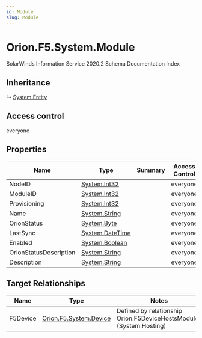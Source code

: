 ```yaml
---
id: Module
slug: Module
---
```


# Orion.F5.System.Module

SolarWinds Information Service 2020.2 Schema Documentation Index

## Inheritance

↳ [System.Entity](./../System/Entity)

## Access control

everyone

## Properties

| Name | Type | Summary | Access Control |
| ------ | ------ | ------ | ------ |
| NodeID | [System.Int32](https://docs.microsoft.com/en-us/dotnet/api/system.int32) |  | everyone |
| ModuleID | [System.Int32](https://docs.microsoft.com/en-us/dotnet/api/system.int32) |  | everyone |
| Provisioning | [System.Int32](https://docs.microsoft.com/en-us/dotnet/api/system.int32) |  | everyone |
| Name | [System.String](https://docs.microsoft.com/en-us/dotnet/api/system.string) |  | everyone |
| OrionStatus | [System.Byte](https://docs.microsoft.com/en-us/dotnet/api/system.byte) |  | everyone |
| LastSync | [System.DateTime](https://docs.microsoft.com/en-us/dotnet/api/system.datetime) |  | everyone |
| Enabled | [System.Boolean](https://docs.microsoft.com/en-us/dotnet/api/system.boolean) |  | everyone |
| OrionStatusDescription | [System.String](https://docs.microsoft.com/en-us/dotnet/api/system.string) |  | everyone |
| Description | [System.String](https://docs.microsoft.com/en-us/dotnet/api/system.string) |  | everyone |

## Target Relationships

| Name | Type | Notes |
| ------ | ------ | ------ |
| F5Device | [Orion.F5.System.Device](./../Orion.F5.System/Device) | Defined by relationship Orion.F5DeviceHostsModules (System.Hosting) |

